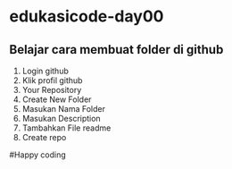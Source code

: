# edukasicode-day00
## Belajar cara membuat folder di github

1. Login github
2. Klik profil github
3. Your Repository
4. Create New Folder
  1. Masukan Nama Folder
  2. Masukan Description
  3. Tambahkan File readme
  4. Create repo

  #Happy coding
  

